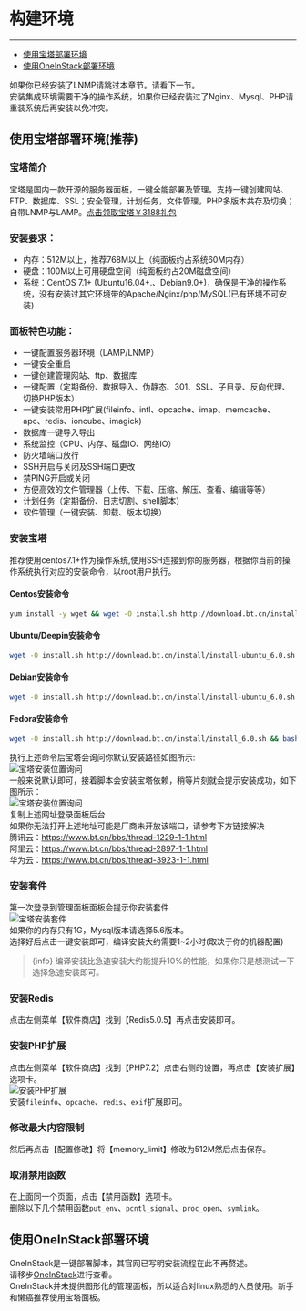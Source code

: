 # 构建环境

---

- [使用宝塔部署环境](#section-1)
- [使用OneInStack部署环境](#section-2)

如果你已经安装了LNMP请跳过本章节。请看下一节。  
安装集成环境需要干净的操作系统，如果你已经安装过了Nginx、Mysql、PHP请重装系统后再安装以免冲突。

<a name="section-1"></a>
## 使用宝塔部署环境(推荐)

### 宝塔简介
宝塔是国内一款开源的服务器面板，一键全能部署及管理。支持一键创建网站、FTP、数据库、SSL；安全管理，计划任务，文件管理，PHP多版本共存及切换；自带LNMP与LAMP。[点击领取宝塔￥3188礼包](https://www.bt.cn/?invite_code=MV9lc2l0eGM=)

### 安装要求：
* 内存：512M以上，推荐768M以上（纯面板约占系统60M内存）
* 硬盘：100M以上可用硬盘空间（纯面板约占20M磁盘空间）
* 系统：CentOS 7.1+ (Ubuntu16.04+.、Debian9.0+)，确保是干净的操作系统，没有安装过其它环境带的Apache/Nginx/php/MySQL(已有环境不可安装)

### 面板特色功能：
* 一键配置服务器环境（LAMP/LNMP）
* 一键安全重启
* 一键创建管理网站、ftp、数据库
* 一键配置（定期备份、数据导入、伪静态、301、SSL、子目录、反向代理、切换PHP版本）
* 一键安装常用PHP扩展(fileinfo、intl、opcache、imap、memcache、apc、redis、ioncube、imagick)
* 数据库一键导入导出
* 系统监控（CPU、内存、磁盘IO、网络IO）
* 防火墙端口放行
* SSH开启与关闭及SSH端口更改
* 禁PING开启或关闭
* 方便高效的文件管理器（上传、下载、压缩、解压、查看、编辑等等）
* 计划任务（定期备份、日志切割、shell脚本）
* 软件管理（一键安装、卸载、版本切换）

### 安装宝塔
推荐使用centos7.1+作为操作系统,使用SSH连接到你的服务器，根据你当前的操作系统执行对应的安装命令，以root用户执行。

#### Centos安装命令
```bash
yum install -y wget && wget -O install.sh http://download.bt.cn/install/install_6.0.sh && sh install.sh
``` 

#### Ubuntu/Deepin安装命令
```bash
wget -O install.sh http://download.bt.cn/install/install-ubuntu_6.0.sh && sudo bash install.sh
``` 

#### Debian安装命令
```bash
wget -O install.sh http://download.bt.cn/install/install-ubuntu_6.0.sh && bash install.sh
``` 
#### Fedora安装命令
```bash
wget -O install.sh http://download.bt.cn/install/install_6.0.sh && bash install.sh
``` 

执行上述命令后宝塔会询问你默认安装路径如图所示:  
![宝塔安装位置询问](/images/docs/bt_ask.png)  
一般来说默认即可，接着脚本会安装宝塔依赖，稍等片刻就会提示安装成功，如下图所示：  
![宝塔安装位置询问](/images/docs/bt_success.png)  
复制上述网址登录面板后台  
如果你无法打开上述地址可能是厂商未开放该端口，请参考下方链接解决    
腾讯云：https://www.bt.cn/bbs/thread-1229-1-1.html  
阿里云：https://www.bt.cn/bbs/thread-2897-1-1.html  
华为云：https://www.bt.cn/bbs/thread-3923-1-1.html

### 安装套件
第一次登录到管理面板面板会提示你安装套件  
![宝塔安装套件](/images/docs/bt_env.png)  
如果你的内存只有1G，Mysql版本请选择5.6版本。  
选择好后点击一键安装即可，编译安装大约需要1~2小时(取决于你的机器配置)  
> {info} 编译安装比急速安装大约能提升10%的性能，如果你只是想测试一下选择急速安装即可。  

### 安装Redis
点击左侧菜单【软件商店】找到【Redis5.0.5】再点击安装即可。

### 安装PHP扩展
点击左侧菜单【软件商店】找到【PHP7.2】点击右侧的设置，再点击【安装扩展】选项卡。  
![安装PHP扩展](/images/docs/ext.png)  
安装`fileinfo`、`opcache`、`redis`、`exif`扩展即可。

### 修改最大内容限制
然后再点击【配置修改】将【memory_limit】修改为512M然后点击保存。

### 取消禁用函数
在上面同一个页面，点击【禁用函数】选项卡。  
删除以下几个禁用函数`put_env`、`pcntl_signal`、`proc_open`、`symlink`。

<a name="section-2"></a>
## 使用OneInStack部署环境
OneInStack是一键部署脚本，其官网已写明安装流程在此不再赘述。  
请移步[OneInStack](https://oneinstack.com/install/)进行查看。  
OneInStack并未提供图形化的管理面板，所以适合对linux熟悉的人员使用。新手和懒癌推荐使用宝塔面板。

